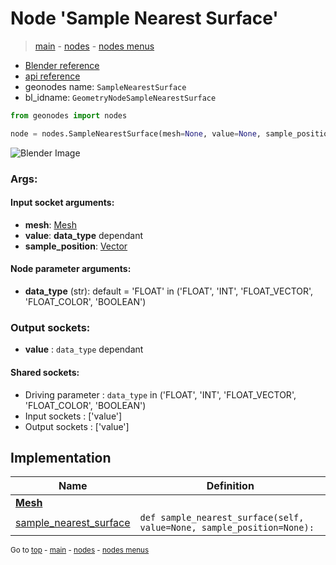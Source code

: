 # Node 'Sample Nearest Surface'

> [main](../structure.md) - [nodes](nodes.md) - [nodes menus](nodes_menus.md)

- [Blender reference](https://docs.blender.org/manual/en/latest/modeling/geometry_nodes/mesh/sample_nearest_surface.html)
- [api reference](https://docs.blender.org/api/current/bpy.types.GeometryNodeSampleNearestSurface.html)
- geonodes name: `SampleNearestSurface`
- bl_idname: `GeometryNodeSampleNearestSurface`

```python
from geonodes import nodes

node = nodes.SampleNearestSurface(mesh=None, value=None, sample_position=None, data_type='FLOAT')
```

![Blender Image](https://docs.blender.org/manual/en/latest/_images/node-types_GeometryNodeSampleNearestSurface.webp)

### Args:

#### Input socket arguments:

- **mesh**: [Mesh](Mesh.md)
- **value**: **data_type** dependant
- **sample_position**: [Vector](Vector.md)

#### Node parameter arguments:

- **data_type** (str): default = 'FLOAT' in ('FLOAT', 'INT', 'FLOAT_VECTOR', 'FLOAT_COLOR', 'BOOLEAN')

### Output sockets:

- **value** : ``data_type`` dependant

#### Shared sockets:

- Driving parameter : ``data_type`` in ('FLOAT', 'INT', 'FLOAT_VECTOR', 'FLOAT_COLOR', 'BOOLEAN')
- Input sockets  : ['value']
- Output sockets : ['value']
## Implementation

| Name | Definition |
|------|------------|
| **[Mesh](Mesh.md)** |
| [sample_nearest_surface](Mesh.md#sample_nearest_surface) | `def sample_nearest_surface(self, value=None, sample_position=None):` |

<sub>Go to [top](#node-Sample-Nearest-Surface) - [main](../structure.md) - [nodes](nodes.md) - [nodes menus](nodes_menus.md)</sub>

